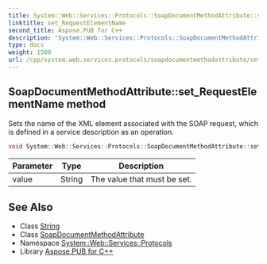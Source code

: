 ```yaml
---
title: System::Web::Services::Protocols::SoapDocumentMethodAttribute::set_RequestElementName method
linktitle: set_RequestElementName
second_title: Aspose.PUB for C++
description: 'System::Web::Services::Protocols::SoapDocumentMethodAttribute::set_RequestElementName method. Sets the name of the XML element associated with the SOAP request, which is defined in a service description as an operation in C++.'
type: docs
weight: 1500
url: /cpp/system.web.services.protocols/soapdocumentmethodattribute/set_requestelementname/
---
```

## SoapDocumentMethodAttribute::set_RequestElementName method


Sets the name of the XML element associated with the SOAP request, which is defined in a service description as an operation.

```cpp
void System::Web::Services::Protocols::SoapDocumentMethodAttribute::set_RequestElementName(String value)
```


| Parameter | Type | Description |
| --- | --- | --- |
| value | String | The value that must be set. |

## See Also

* Class [String](../../../system/string/)
* Class [SoapDocumentMethodAttribute](../)
* Namespace [System::Web::Services::Protocols](../../)
* Library [Aspose.PUB for C++](../../../)

